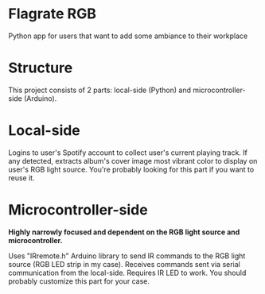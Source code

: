 # Flagrate RGB
 Python app for users that want to add some ambiance to their workplace

# Structure

 This project consists of 2 parts: local-side (Python) and microcontroller-side (Arduino).

# Local-side
 Logins to user's Spotify account to collect user's current playing track. If any detected, extracts album's cover image most vibrant color to display on user's RGB light source.
 You're probably looking for this part if you want to reuse it.

# Microcontroller-side
 **Highly narrowly focused and dependent on the RGB light source and microcontroller.**

 Uses "IRremote.h" Arduino library to send IR commands to the RGB light source (RGB LED strip in my case). Receives commands sent via serial communication from the local-side. Requires IR LED to work.
 You should probably customize this part for your case.